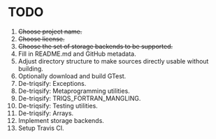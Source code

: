 TODO
====

1. ~~Choose project name.~~
2. ~~Choose license.~~
3. ~~Choose the set of storage backends to be supported.~~
4. Fill in README.md and GitHub metadata.
5. Adjust directory structure to make sources directly usable without building.
6. Optionally download and build GTest.
7. De-triqsify: Exceptions.
8. De-triqsify: Metaprogramming utilities.
9. De-triqsify: TRIQS_FORTRAN_MANGLING.
10. De-triqsify: Testing utilities.
11. De-triqsify: Arrays.
12. Implement storage backends.
13. Setup Travis CI.
